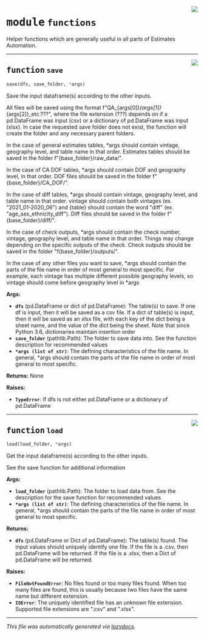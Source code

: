 <!-- markdownlint-disable -->

<a href="..\..\..\2022\Estimates_Automation\functions.py#L0"><img align="right" style="float:right;" src="https://img.shields.io/badge/-source-cccccc?style=flat-square"></a>

# <kbd>module</kbd> `functions`
Helper functions which are generally useful in all parts of Estimates Automation. 


---

<a href="..\..\..\2022\Estimates_Automation\functions.py#L19"><img align="right" style="float:right;" src="https://img.shields.io/badge/-source-cccccc?style=flat-square"></a>

## <kbd>function</kbd> `save`

```python
save(dfs, save_folder, *args)
```

Save the input dataframe(s) according to the other inputs. 

All files will be saved using the format f"QA_{args[0]}_{args[1]}_{args[2]}_etc.???", where the file extension (???) depends on if a pd.DataFrame was input (csv) or a dictionary of  pd.DataFrame was input (xlsx). In case the requested save folder does not exist, the function  will create the folder and any necessary parent folders.  

In the case of general estimates tables, *args should contain vintage, geography level, and table name in that order. Estimates tables should be saved in the folder  f"{base_folder}/raw_data/". 

In the case of CA DOF tables, *args should contain DOF and geography level, in that order. DOF files should be saved in the folder f"{base_folder}/CA_DOF/". 

In the case of diff tables, *args should contain vintage, geography level, and table name in that order. vintage should contain both vintages (ex. "2021_01-2020_06") and {table} should  contain the word "diff" (ex. "age_sex_ethnicity_diff"). Diff files should be saved in the  folder f"{base_folder}/diff/". 

In the case of check outputs, *args should contain the check number, vintage, geography level, and table name in that order. Things may change depending on the specific outputs of the check. Check outputs should be saved in the folder "f{base_folder}/outputs/". 

In the case of any other files you want to save, *args should contain the parts of the file name in order of most general to most specific. For example, each vintage has multiple different  possible geography levels, so vintage should come before geography level in *args 



**Args:**
 
 - <b>`dfs`</b> (pd.DataFrame or dict of pd.DataFrame):  The table(s) to save. If one df is input,  then it will be saved as a csv file. If a dict of table(s) is input, then it will  be saved as an xlsx file, with each key of the dict being a sheet name, and the value  of the dict being the sheet. Note that since Python 3.6, dictionaries maintain insertion  order 
 - <b>`save_folder`</b> (pathlib.Path):  The folder to save data into. See the function description for  recommended values 
 - <b>`*args (list of str)`</b>:  The defining characteristics of the file name. In general, *args   should contain the parts of the file name in order of most general to most specific. 



**Returns:**
 None 



**Raises:**
 
 - <b>`TypeError`</b>:  If dfs is not either pd.DataFrame or a dictionary of pd.DataFrame 


---

<a href="..\..\..\2022\Estimates_Automation\functions.py#L87"><img align="right" style="float:right;" src="https://img.shields.io/badge/-source-cccccc?style=flat-square"></a>

## <kbd>function</kbd> `load`

```python
load(load_folder, *args)
```

Get the input dataframe(s) according to the other inputs. 

See the save function for additional information 



**Args:**
 
 - <b>`load_folder`</b> (pathlib.Path):  The folder to load data from. See the description for the save   function for recommended values 
 - <b>`*args (list of str)`</b>:  The defining characteristics of the file name. In general, *args   should contain the parts of the file name in order of most general to most specific. 



**Returns:**
 
 - <b>`dfs`</b> (pd.DataFrame or Dict of pd.DataFrame):  The table(s) found. The input values should  uniquely identify one file. If the file is a .csv, then pd.DataFrame will be returned.  If the file is a .xlsx, then a Dict of pd.DataFrame will be returned. 



**Raises:**
 
 - <b>`FileNotFoundError`</b>:  No files found or too many files found. When too many files are found,  this is usually because two files have the same name but different extension. 
 - <b>`IOError`</b>:  The uniquely identified file has an unknown file extension. Supported file   extensions are ".csv" and ".xlsx". 




---

_This file was automatically generated via [lazydocs](https://github.com/ml-tooling/lazydocs)._
